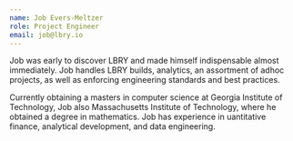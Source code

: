 ```yaml
---
name: Job Evers-Meltzer
role: Project Engineer
email: job@lbry.io
---
```

Job was early to discover LBRY and made himself indispensable almost immediately. Job handles LBRY builds, analytics, an assortment of adhoc projects, as well as enforcing engineering standards and best practices.

Currently obtaining a masters in computer science at Georgia Institute of Technology, Job also Massachusetts Institute of Technology, where he obtained a degree in mathematics. Job has experience in uantitative finance, analytical development, and data engineering.